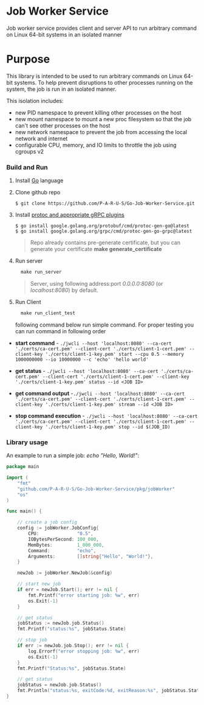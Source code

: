 # Job Worker Service
 Job worker service provides client  and server API to run arbitrary command on 
 Linux 64-bit systems in an isolated manner

# Purpose
This library is intended to be used to run arbitrary commands on Linux 64-bit systems. 
To help prevent disruptions to other processes running on the system, the job is run in an isolated manner. 

This isolation includes:
* new PID namespace to prevent killing other processes on the host
* new mount namespace to mount a new proc filesystem so that the job can't see other processes on the host
* new network namespace to prevent the job from accessing the local network and internet
* configurable CPU, memory, and IO limits to throttle the job using cgroups v2


### Build and Run
1. Install [Go](https://go.dev/doc/install) language
2. Clone github repo
    ```
    $ git clone https://github.com/P-A-R-U-S/Go-Job-Worker-Service.git
    ```
3. Install [protoc and appropriate gRPC plugins](https://grpc.io/docs/languages/go/quickstart/)
    ```
    $ go install google.golang.org/protobuf/cmd/protoc-gen-go@latest
    $ go install google.golang.org/grpc/cmd/protoc-gen-go-grpc@latest
    ```

    > Repo already contains pre-generate certificate, but you can generate your certificate
    > **make generate_certificate** 

4. Run server
    ```makefile
      make run_server
     ```
    > Server, using following address:port _0.0.0.0:8080_ (or _localhost:8080_) by default.

5. Run Client
    
    ```makefile
      make run_client_test
     ```
     following command below run simple command. For proper testing you can run command in following order
* **start command** - `./jwcli --host 'localhost:8080' --ca-cert './certs/ca-cert.pem' --client-cert './certs/client-1-cert.pem' --client-key './certs/client-1-key.pem' start --cpu 0.5 --memory 1000000000 --io 10000000 --c 'echo' 'hello world'`


* **get status** - `./jwcli --host 'localhost:8080' --ca-cert './certs/ca-cert.pem' --client-cert './certs/client-1-cert.pem' --client-key './certs/client-1-key.pem' status --id <JOB ID>`


* **get command output** -`./jwcli --host 'localhost:8080' --ca-cert './certs/ca-cert.pem' --client-cert './certs/client-1-cert.pem' --client-key './certs/client-1-key.pem' stream --id <JOB ID>`


* **stop command execution** - `./jwcli --host 'localhost:8080' --ca-cert './certs/ca-cert.pem' --client-cert './certs/client-1-cert.pem' --client-key './certs/client-1-key.pem' stop --id $(JOB_ID)`


### Library usage
An example to run a simple job: _echo "Hello, World!"_:

```go
package main

import (
	"fmt"
	"github.com/P-A-R-U-S/Go-Job-Worker-Service/pkg/jobWorker"
	"os"
)

func main() {

	// create a job config
	config := jobWorker.JobConfig{
		CPU:              "0.5",
		IOBytesPerSecond: 100_000,
		MemBytes:         1_000_000,
		Command:          "echo",
		Arguments:        []string{"Hello", "World!"},
	}

	newJob := jobWorker.NewJob(&config)

	// start new job
	if err = newJob.Start(); err != nil {
		fmt.Printf("error starting job: %w", err)
		os.Exit(-1)
	}

	// get status
	jobStatus := newJob.job.Status()
	fmt.Printf("status:%s", jobStatus.State)

	// stop job
	if err := newJob.job.Stop(); err != nil {
		log.Errorf("error stopping job: %w", err)
		os.Exit(-1)
	}
	fmt.Printf("Status:%s", jobStatus.State)

	// get status
	jobStatus = newJob.job.Status()
	fmt.Println("status:%s, exitCode:%d, exitReason:%s", jobStatus.State, jobStatus.ExitCode, jobStatus.ExitReason)
}
```




